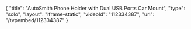{
    "title": "AutoSmith Phone Holder with Dual USB Ports   Car Mount",
    "type": "solo",
    "layout": "iframe-static",
    "videoId": "112334387",
    "url": "\/tvpembed\/112334387"
}